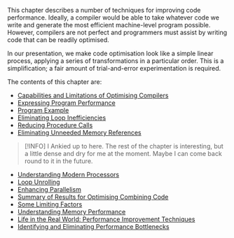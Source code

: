 This chapter describes a number of techniques for improving code performance. Ideally, a compiler would be able to take whatever code we write and generate the most efficient machine-level program possible. However, compilers are not perfect and programmers must assist by writing code that can be readily optimised.

In our presentation, we make code optimisation look like a simple linear process, applying a series of transformations in a particular order. This is a simplification;  a fair amount of trial-and-error experimentation is required. 

The contents of this chapter are:


* [Capabilities and Limitations of Optimising Compilers](Capabilities%20and%20Limitations%20of%20Optimising%20Compilers.md)
* [Expressing Program Performance](Expressing%20Program%20Performance.md)
* [Program Example](Program%20Example.md)
* [Eliminating Loop Inefficiencies](Eliminating%20Loop%20Inefficiencies.md)
* [Reducing Procedure Calls](Reducing%20Procedure%20Calls.md)
* [Eliminating Unneeded Memory References](Eliminating%20Unneeded%20Memory%20References.md)

> [!INFO]
> I Ankied up to here. The rest of the chapter is interesting, but a little dense and dry for me at the moment. Maybe I can come back round to it in the future.

* [Understanding Modern Processors](Understanding%20Modern%20Processors.md)
* [Loop Unrolling](Loop%20Unrolling)
* [Enhancing Parallelism](Enhancing%20Parallelism)
* [Summary of Results for Optimising Combining Code](Summary%20of%20Results%20for%20Optimising%20Combining%20Code)
* [Some Limiting Factors](Some%20Limiting%20Factors)
* [Understanding Memory Performance](Understanding%20Memory%20Performance)
* [Life in the Real World: Performance Improvement Techniques](Life%20in%20the%20Real%20World:%20Performance%20Improvement%20Techniques)
* [Identifying and Eliminating Performance Bottlenecks](Identifying%20and%20Eliminating%20Performance%20Bottlenecks)
